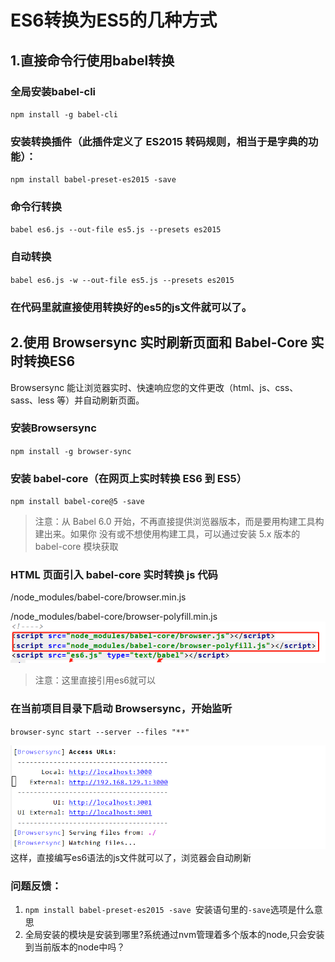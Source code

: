 # ES6转换为ES5的几种方式

## 1.直接命令行使用babel转换
### 全局安装babel-cli

  `npm install -g babel-cli `
### 安装转换插件（此插件定义了 ES2015 转码规则，相当于是字典的功能）：

  `npm install babel-preset-es2015 -save `
### 命令行转换

  `babel es6.js --out-file es5.js --presets es2015 `
### 自动转换

  `babel es6.js -w --out-file es5.js --presets es2015 `
### 在代码里就直接使用转换好的es5的js文件就可以了。


## 2.使用 Browsersync 实时刷新页面和 Babel-Core 实时转换ES6

Browsersync 能让浏览器实时、快速响应您的文件更改（html、js、css、sass、less 等）并自动刷新页面。

### 安装Browsersync

`npm install -g browser-sync`

### 安装 babel-core（在网页上实时转换 ES6 到 ES5）

`npm install babel-core@5 -save `
>注意：从 Babel 6.0 开始，不再直接提供浏览器版本，而是要用构建工具构建出来。如果你 没有或不想使用构建工具，可以通过安装 5.x 版本的 babel-core 模块获取

### HTML 页面引入 babel-core 实时转换 js 代码

/node_modules/babel-core/browser.min.js

/node_modules/babel-core/browser-polyfill.min.js
![avatar](./1.png)
>注意：这里直接引用es6就可以

### 在当前项目目录下启动 Browsersync，开始监听

`browser-sync start --server --files "**" `

![avatar](./2.png)
这样，直接编写es6语法的js文件就可以了，浏览器会自动刷新

### 问题反馈：

1. `npm install babel-preset-es2015 -save `安装语句里的`-save`选项是什么意思
2. 全局安装的模块是安装到哪里?系统通过nvm管理着多个版本的node,只会安装到当前版本的node中吗？